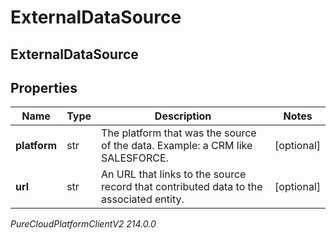 # ExternalDataSource

## ExternalDataSource

## Properties

|Name | Type | Description | Notes|
|------------ | ------------- | ------------- | -------------|
| **platform** | str | The platform that was the source of the data.  Example: a CRM like SALESFORCE. | [optional] |
| **url** | str | An URL that links to the source record that contributed data to the associated entity. | [optional] |



_PureCloudPlatformClientV2 214.0.0_
